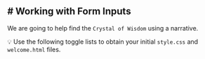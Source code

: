 ## # Working with Form Inputs

We are going to help find the `Crystal of Wisdom` using a narrative. 


💡 Use the following toggle lists to obtain your initial `style.css` and `welcome.html` files.

